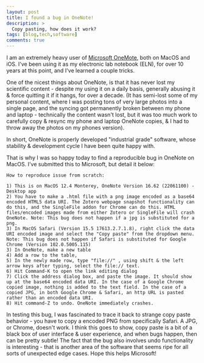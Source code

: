 ```yaml
---
layout: post
title: I found a bug in OneNote!
description: >
  Copy pasting, how does it work?
tags: [blog,tech,software]
comments: true
---
```

I am an extremely heavy user of [Microsoft OneMote](https://en.wikipedia.org/wiki/Microsoft_OneNote), both on MacOS and iOS. I've been using it as my electronic lab notebook (ELN), for over 10 years at this point, and I've learned a couple tricks.

One of the nicest things about OneNote, is that it has never lost my scientific content - despite my using it on a daily basis, generally abusing it & force quitting it if it hangs, for over a decade. (It has semi-lost some of my personal content, where I was posting tons of very large photos into a single page, and the syncing got permanently broken between my phone and laptop - technically the content wasn't lost, but it was too much work to carefully copy & resync my phone and laptop OneNote copies, & I had to throw away the photos on my phones version). 

In short, OneNote is properly developed "industrial grade" software, whose stability & development cycle I have been quite happy with.

That is why I was so happy today to find a reproducible bug in OneNote on MacOS. I've submitted this to Microsoft, but detail it below:

```
How to reproduce issue from scratch:

1) This is on MacOS 12.4 Monterey, OneNote Version 16.62 (22061100) - Desktop app
2) You have to make a .html file with a png image encoded as a base64 encoded HTML5 data URI. The Zotero webpage snapshot functionality can do this, and the SingleFile addon for Chrome can do this. HTML files/encoded images made from either Zotero or SingleFile will crash OneNote. Note: This bug does not happen if a jpg is substituted for a png.
3) In MacOS Safari (Version 15.5 17613.2.7.1.8), right click the data URI encoded image and select the "Copy paste" from the dropdown menu. Note: This bug does not happen if Safari is substituted for Google Chrome (Version 102.0.5005.115)
3) In OneNote, make a new table
4) Add a row to the table, 
5) In the newly made row, type "file://" , using shift & the left arrow keys after typing, select the file:// text. 
6) Hit Command-K to open the link editing dialog
7) Click the address dialog box, and paste the image. It should show up at the base64 encoded data URI. In the case of a Google Chrome copied image, nothing is added to the text field. In the case of a copied JPG, in both Google Chrome & Safari, an http URL is pasted rather than an encoded data URI.
8) Hit command-Z to undo. OneNote immediately crashes.
```

In testing this bug, I was fascinated to trace it back to strange copy paste behavior - you have to copy a encoded PNG from specifically Safari. A JPG, or Chrome, doesn't work. I think this goes to show, copy paste is a bit of a black box of user interface & user experience, and when bugs happen, then can be pretty subtle! The fact that the bug also involves  undo functionality is interesting - that is another area of the software that seems ripe for all sorts of unexpected edge cases. Hope this helps Microsoft!